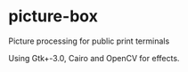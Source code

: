 # picture-box
Picture processing for public print terminals

Using Gtk+-3.0, Cairo and OpenCV for effects.  
